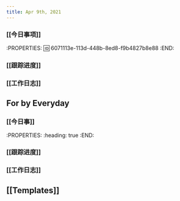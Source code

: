 ```yaml
---
title: Apr 9th, 2021
---
```


### [[今日事项]]
:PROPERTIES:
:id: 6071113e-113d-448b-8ed8-f9b4827b8e88
:END:
####
####
####
### [[跟踪进度]]
####
####
####
### [[工作日志]]
####
####
####
## For by Everyday
### [[今日事]]
:PROPERTIES:
:heading: true
:END:
####
####
####
### [[跟踪进度]]
####
####
####
### [[工作日志]]
####
####
####
## [[Templates]]
